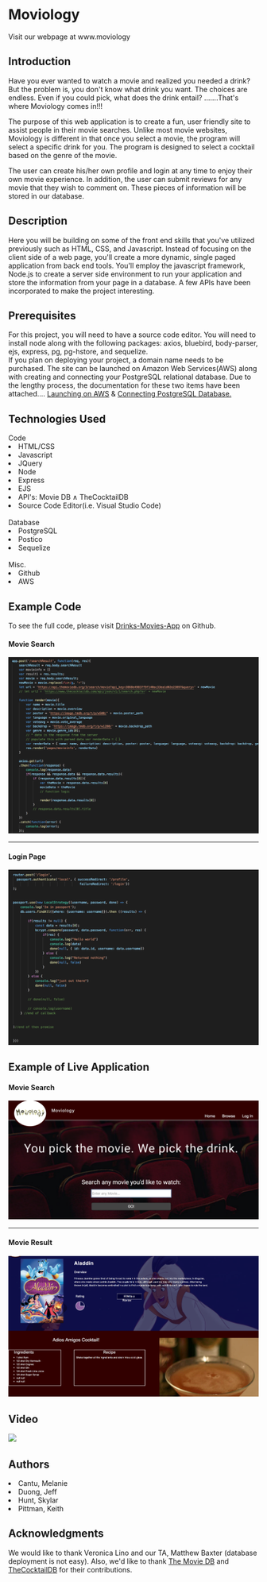 <h1>Moviology</h1>
Visit our webpage at www.moviology


<h2>Introduction</h2>
Have you ever wanted to watch a movie and realized you needed a drink? But the problem is, you don't know what drink you want. The choices are endless. Even if you could pick, what does the drink entail? .......That's where Moviology comes in!!!

The purpose of this web application is to create a fun, user friendly site to assist people in their movie searches. Unlike most movie websites, Moviology is different in that once you select a movie, the program will select a specific drink for you.  The program is designed to select a cocktail based on the genre of the movie.

The user can create his/her own profile and login at any time to enjoy their own movie experience.  In addition, the user can submit reviews for any movie that they wish to comment on. These pieces of information will be stored in our database.

<h2>Description</h2>
Here you will be building on some of the front end skills that you've utilized previously such as HTML, CSS, and Javascript. Instead of focusing on the client side of a web page, you'll create a more dynamic, single paged application from back end tools. You'll employ the javascript framework, Node.js to create a server side environment to run your application and store the information from your page in a database. A few APIs have been incorporated to make the project interesting. 

<h2>Prerequisites</h2>
For this project, you will need to have a source code editor. You will need to install node along with the following packages:
axios, bluebird, body-parser, ejs, express, pg, pg-hstore, and sequelize.
<br>
If you plan on deploying your project, a domain name needs to be purchased. The site can be launched on Amazon Web Services(AWS) along with creating and connecting your PostgreSQL relational database. Due to the lengthy process, the documentation for these two items have been attached.... <a href="https://docs.aws.amazon.com/AmazonS3/latest/dev/website-hosting-custom-domain-walkthrough.html">Launching on AWS</a> & <a href="https://aws.amazon.com/getting-started/tutorials/create-connect-postgresql-db/">Connecting PostgreSQL Database.</a>

<h2>Technologies Used</h2>
Code
<li>HTML/CSS</li>
<li>Javascript</li>
<li>JQuery</li>
<li>Node</li>
<li>Express</li>
<li>EJS</li>
<li>API's: Movie DB &and; TheCocktailDB</li>
<li>Source Code Editor(i.e. Visual Studio Code)</li>

<br>
Database
<li>PostgreSQL</li>
<li>Postico</li>
<li>Sequelize</li>

<br>
Misc.
<li>Github</li>
<li>AWS</li>

<h2>Example Code</h2>
To see the full code, please visit <a href="">Drinks-Movies-App</a> on Github.
<h4>Movie Search</h4>
<img src="./public/images/app.js.png" style="width= 30px">

<hr>

<h4>Login Page</h4>
<img src="./public/images/passport.png">

<h2>Example of Live Application</h2>
<h4>Movie Search</h4>
<img src="./public/images/movie_search.png">

<hr>

<h4>Movie Result</h4>
<img src="./public/images/movie_result.png">

<h2>Video</h2>
<img src="./public/images/">

<h2>Authors</h2>
<li>Cantu, Melanie</li>
<li>Duong, Jeff</li>
<li>Hunt, Skylar</li>
<li>Pittman, Keith</li>

<h2>Acknowledgments</h2>
We would like to thank Veronica Lino and our TA, Matthew Baxter (database deployment is not easy). Also, we'd like to thank <a href="https://www.themoviedb.org">The Movie DB</a> and <a href="https://www.thecocktaildb.com">TheCocktailDB</a> for their contributions.